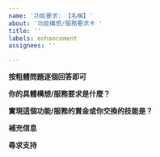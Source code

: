 ```yaml
---
name: '功能要求: 【名稱】'
about: '功能構想/服務要求卡 '
title: ''
labels: enhancement
assignees: ''

---
```


**按粗體問題逐個回答即可**


**你的具體構想/服務要求是什麼？**
<!-- 在下面回答，並清晰準確描述這個功能的作用。-->


**實現這個功能/服務的賞金或你交換的技能是？**
<!-- 在下面回答金額或你所提供的技能。 -->


**補充信息**
<!-- 如果有任何需要補充的信息，請在下面填寫，比如參考資料或類似功能。 -->


**尋求支持**
<!-- 只要有一百個大姆指react，就可以成為高優先項目，在這裡呼叫一下支持 -->
